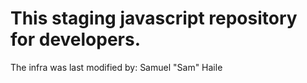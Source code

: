 # This staging javascript repository for  developers. 
The infra was last modified by: Samuel "Sam" Haile